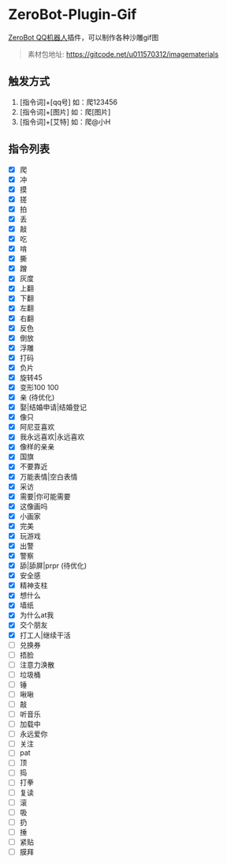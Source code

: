 # ZeroBot-Plugin-Gif
[ZeroBot QQ机器人](https://github.com/wdvxdr1123/ZeroBot)插件，可以制作各种沙雕gif图
> 素材包地址: https://gitcode.net/u011570312/imagematerials

## 触发方式
1. [指令词]+[qq号] 如：爬123456
2. [指令词]+[图片] 如：爬[图片]
3. [指令词]+[艾特] 如：爬@小H

## 指令列表
- [x] 爬
- [x] 冲
- [x] 摸
- [x] 搓
- [x] 拍
- [x] 丢
- [x] 敲
- [x] 吃
- [x] 啃
- [x] 撕
- [x] 蹭
- [x] 灰度
- [x] 上翻
- [x] 下翻
- [x] 左翻
- [x] 右翻
- [x] 反色
- [x] 倒放
- [x] 浮雕
- [x] 打码
- [x] 负片
- [x] 旋转45
- [x] 变形100 100  
- [x] 亲 (待优化)
- [x] 娶|结婚申请|结婚登记
- [x] 像只 
- [x] 阿尼亚喜欢
- [x] 我永远喜欢|永远喜欢  
- [x] 像样的亲亲 
- [x] 国旗
- [x] 不要靠近
- [x] 万能表情|空白表情
- [x] 采访
- [x] 需要|你可能需要
- [x] 这像画吗
- [x] 小画家
- [x] 完美
- [x] 玩游戏
- [x] 出警
- [x] 警察
- [x] 舔|舔屏|prpr (待优化)
- [x] 安全感
- [x] 精神支柱
- [x] 想什么
- [x] 墙纸
- [x] 为什么at我
- [x] 交个朋友          
- [x] 打工人|继续干活     
- [ ] 兑换券
- [ ] 捂脸
- [ ] 注意力涣散
- [ ] 垃圾桶
- [ ] 锤
- [ ] 啾啾
- [ ] 敲
- [ ] 听音乐
- [ ] 加载中
- [ ] 永远爱你
- [ ] 关注
- [ ] pat
- [ ] 顶
- [ ] 捣
- [ ] 打拳
- [ ] 复读
- [ ] 滚
- [ ] 吸
- [ ] 扔
- [ ] 捶
- [ ] 紧贴
- [ ] 膜拜
